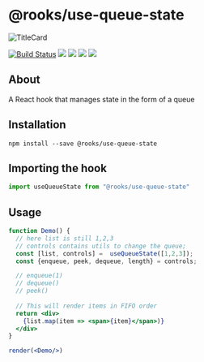 # @rooks/use-queue-state

![TitleCard](https://raw.githubusercontent.com/imbhargav5/rooks/HEAD/packages/queue-state/title-card.svg)

[![Build Status](https://travis-ci.org/imbhargav5/rooks.svg?branch=master)](https://travis-ci.org/imbhargav5/rooks) ![](https://img.shields.io/npm/v/@rooks/use-queue-state/latest.svg) ![](https://img.shields.io/npm/l/@rooks/use-queue-state.svg) ![](https://img.shields.io/bundlephobia/min/@rooks/use-queue-state.svg) ![](https://img.shields.io/david/imbhargav5/rooks.svg?path=packages%2Fqueue-state)



## About
A React hook that manages state in the form of a queue


[//]: # (Main)

## Installation

```
npm install --save @rooks/use-queue-state
```

## Importing the hook

```javascript
import useQueueState from "@rooks/use-queue-state"
```

## Usage

```jsx
function Demo() {
  // here list is still 1,2,3
  // controls contains utils to change the queue;
  const [list, controls] =  useQueueState([1,2,3]);
  const {enqueue, peek, dequeue, length} = controls;

  // enqueue(1)
  // dequeue()
  // peek()
  
  // This will render items in FIFO order
  return <div>
    {list.map(item => <span>{item}</span>)}
  </div>
}

render(<Demo/>)
```
